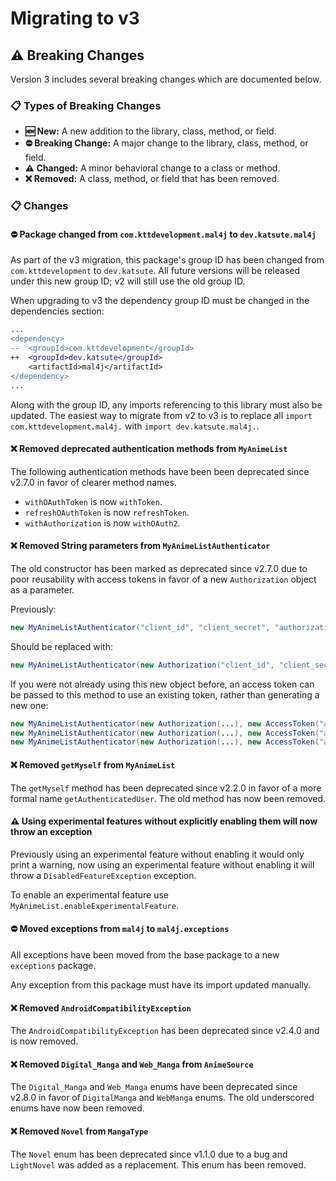 # Migrating to v3

## ⚠️ Breaking Changes

Version 3 includes several breaking changes which are documented below.

### 📋 Types of Breaking Changes

 - **🆕 New:** A new addition to the library, class, method, or field.
 - **⛔ Breaking Change:** A major change to the library, class, method, or field.
 - **⚠️ Changed:** A minor behavioral change to a class or method.
 - **❌ Removed:** A class, method, or field that has been removed.

### 📋 Changes

#### ⛔ Package changed from `com.kttdevelopment.mal4j` to `dev.katsute.mal4j`

As part of the v3 migration, this package's group ID has been changed from `com.kttdevelopment` to `dev.katsute`. All future versions will be released under this new group ID; v2 will still use the old group ID.

When upgrading to v3 the dependency group ID must be changed in the dependencies section:

```diff
...
<dependency>
--  <groupId>com.kttdevelopment</groupId>
++  <groupId>dev.katsute</groupId>
    <artifactId>mal4j</artifactId>
</dependency>
...
```

Along with the group ID, any imports referencing to this library must also be updated. The easiest way to migrate from v2 to v3 is to replace all `import com.kttdevelopment.mal4j.` with `import dev.katsute.mal4j.`.

#### ❌ Removed deprecated authentication methods from `MyAnimeList`

The following authentication methods have been been deprecated since v2.7.0 in favor of clearer method names.

 - `withOAuthToken` is now `withToken`.
 - `refreshOAuthToken` is now `refreshToken`.
 - `withAuthorization` is now `withOAuth2`.

#### ❌ Removed String parameters from `MyAnimeListAuthenticator`

The old constructor has been marked as deprecated since v2.7.0 due to poor reusability with access tokens in favor of a new `Authorization` object as a parameter.

Previously:

```java
new MyAnimeListAuthenticator("client_id", "client_secret", "authorization_code", "PKCE_code_challenge");
```

Should be replaced with:

```java
new MyAnimeListAuthenticator(new Authorization("client_id", "client_secret", "authorization_code", "PKCE_code_challenge"));
```

If you were not already using this new object before, an access token can be passed to this method to use an existing token, rather than generating a new one:

```java
new MyAnimeListAuthenticator(new Authorization(...), new AccessToken("access_token");
new MyAnimeListAuthenticator(new Authorization(...), new AccessToken("access_token", "refresh_token");
new MyAnimeListAuthenticator(new Authorization(...), new AccessToken("access_token", "refresh_token", 1640995200);
```

#### ❌ Removed `getMyself` from `MyAnimeList`

The `getMyself` method has been deprecated since v2.2.0 in favor of a more formal name `getAuthenticatedUser`. The old method has now been removed.

#### ⚠️ Using experimental features without explicitly enabling them will now throw an exception

Previously using an experimental feature without enabling it would only print a warning, now using an experimental feature without enabling it will throw a `DisabledFeatureException` exception.

To enable an experimental feature use `MyAnimeList.enableExperimentalFeature`.

#### ⛔ Moved exceptions from `mal4j` to `mal4j.exceptions`

All exceptions have been moved from the base package to a new `exceptions` package.

Any exception from this package must have its import updated manually.

#### ❌ Removed `AndroidCompatibilityException`

The `AndroidCompatibilityException` has been deprecated since v2.4.0 and is now removed.

#### ❌ Removed `Digital_Manga` and `Web_Manga` from `AnimeSource`

The `Digital_Manga` and `Web_Manga` enums have been deprecated since v2.8.0 in favor of `DigitalManga` and `WebManga` enums. The old underscored enums have now been removed.

#### ❌ Removed `Novel` from `MangaType`

The `Novel` enum has been deprecated since v1.1.0 due to a bug and `LightNovel` was added as a replacement. This enum has been removed.